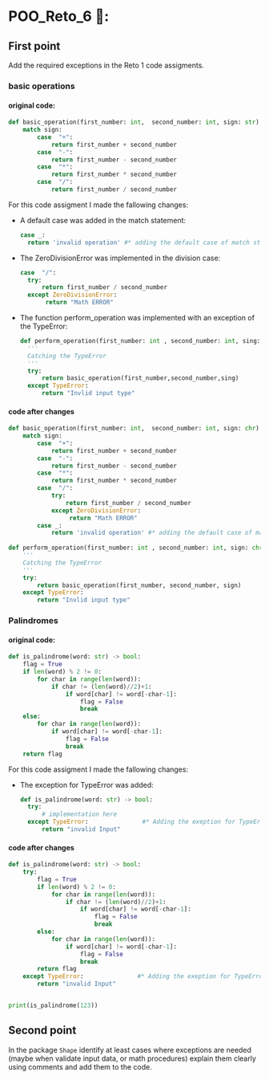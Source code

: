 # POO_Reto_6 🔷:
## First point
Add the required exceptions in the Reto 1 code assigments.
### basic operations
#### original code:
```python
def basic_operation(first_number: int,  second_number: int, sign: str):
    match sign:
        case  "+":
            return first_number + second_number
        case  "-":
            return first_number - second_number
        case  "*":
            return first_number * second_number
        case  "/":
            return first_number / second_number
```
For this code assigment I made the fallowing changes:
- A default case was added in the match statement:
  ```python
  case _:
    return 'invalid operation' #* adding the default case of match statement
  ```
- The ZeroDivisionError was implemented in the division case:
  ```python
  case  "/":
    try:
        return first_number / second_number 
    except ZeroDivisionError:
         return "Math ERROR" 
  
  ```
- The function perform_operation was implemented with an exception of the TypeError:
  ```python
  def perform_operation(first_number: int , second_number: int, sing: chr):
    '''
    Catching the TypeError
    '''
    try:
        return basic_operation(first_number,second_number,sing)
    except TypeError:
        return "Invlid input type"
  ```
#### code after changes
```python
def basic_operation(first_number: int,  second_number: int, sign: chr):
    match sign:
        case  "+":
            return first_number + second_number
        case  "-":
            return first_number - second_number
        case  "*":
            return first_number * second_number
        case  "/":
            try:
                return first_number / second_number 
            except ZeroDivisionError:
                 return "Math ERROR"   
        case _:
            return 'invalid operation' #* adding the default case of match statement
        
def perform_operation(first_number: int , second_number: int, sign: chr):
    '''
    Catching the TypeError
    '''
    try:
        return basic_operation(first_number, second_number, sign)
    except TypeError:
        return "Invlid input type"
```
### Palindromes
#### original code:
```python
def is_palindrome(word: str) -> bool:
    flag = True
    if len(word) % 2 != 0:
        for char in range(len(word)):
            if char != (len(word)//2)+1:
                if word[char] != word[-char-1]:
                    flag = False
                    break
    else:
        for char in range(len(word)):
            if word[char] != word[-char-1]:
                flag = False
                break
    return flag
```
For this code assigment I made the fallowing changes:
- The exception for TypeError was added:
  ```python
  def is_palindrome(word: str) -> bool:
    try:
        # implementation here
    except TypeError:               #* Adding the exeption for TypeError 
        return "invalid Input"
  ```
#### code after changes
```python
def is_palindrome(word: str) -> bool:
    try:
        flag = True
        if len(word) % 2 != 0:
            for char in range(len(word)):
                if char != (len(word)//2)+1:
                    if word[char] != word[-char-1]:
                        flag = False
                        break
        else:
            for char in range(len(word)):
                if word[char] != word[-char-1]:
                    flag = False
                    break
        return flag
    except TypeError:               #* Adding the exeption for TypeError 
        return "invalid Input"


print(is_palindrome(123))
```
## Second point
In the package `Shape` identify at least cases where exceptions are needed (maybe when validate input data, or math procedures) explain them clearly using comments and add them to the code.
